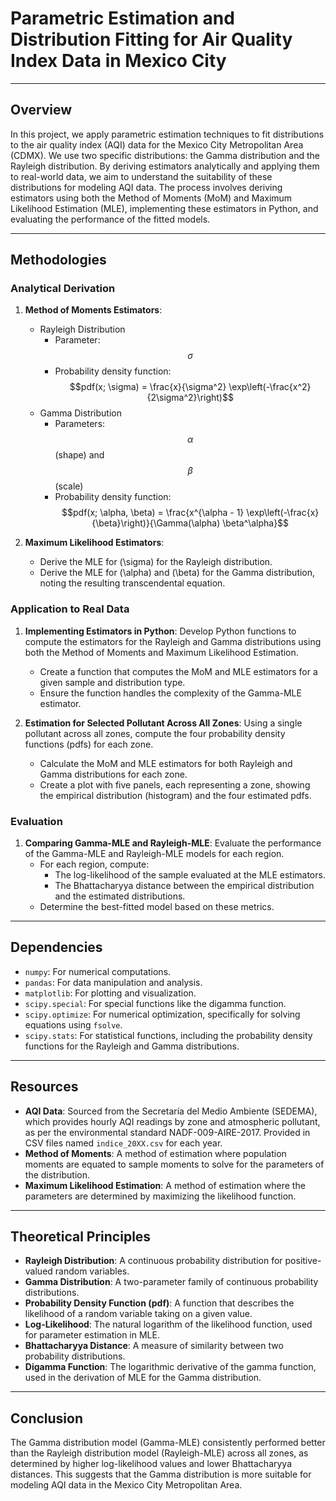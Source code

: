 # Parametric Estimation and Distribution Fitting for Air Quality Index Data in Mexico City

---

## Overview

In this project, we apply parametric estimation techniques to fit distributions to the air quality index (AQI) data for the Mexico City Metropolitan Area (CDMX). We use two specific distributions: the Gamma distribution and the Rayleigh distribution. By deriving estimators analytically and applying them to real-world data, we aim to understand the suitability of these distributions for modeling AQI data. The process involves deriving estimators using both the Method of Moments (MoM) and Maximum Likelihood Estimation (MLE), implementing these estimators in Python, and evaluating the performance of the fitted models.

---

## Methodologies

### Analytical Derivation

1. **Method of Moments Estimators**:
   - Rayleigh Distribution
     - Parameter: $$\sigma$$
     - Probability density function: $$pdf(x; \sigma) = \frac{x}{\sigma^2} \exp\left(-\frac{x^2}{2\sigma^2}\right)$$
   - Gamma Distribution
     - Parameters: $$\alpha$$ (shape) and $$\beta$$ (scale)
     - Probability density function: $$pdf(x; \alpha, \beta) = \frac{x^{\alpha - 1} \exp\left(-\frac{x}{\beta}\right)}{\Gamma(\alpha) \beta^\alpha}$$

2. **Maximum Likelihood Estimators**:
   - Derive the MLE for \(\sigma\) for the Rayleigh distribution.
   - Derive the MLE for \(\alpha\) and \(\beta\) for the Gamma distribution, noting the resulting transcendental equation.

### Application to Real Data

1. **Implementing Estimators in Python**: Develop Python functions to compute the estimators for the Rayleigh and Gamma distributions using both the Method of Moments and Maximum Likelihood Estimation.
   - Create a function that computes the MoM and MLE estimators for a given sample and distribution type.
   - Ensure the function handles the complexity of the Gamma-MLE estimator.

2. **Estimation for Selected Pollutant Across All Zones**: Using a single pollutant across all zones, compute the four probability density functions (pdfs) for each zone.
   - Calculate the MoM and MLE estimators for both Rayleigh and Gamma distributions for each zone.
   - Create a plot with five panels, each representing a zone, showing the empirical distribution (histogram) and the four estimated pdfs.

### Evaluation

1. **Comparing Gamma-MLE and Rayleigh-MLE**: Evaluate the performance of the Gamma-MLE and Rayleigh-MLE models for each region.
   - For each region, compute:
     - The log-likelihood of the sample evaluated at the MLE estimators.
     - The Bhattacharyya distance between the empirical distribution and the estimated distributions.
   - Determine the best-fitted model based on these metrics.

---

## Dependencies

- `numpy`: For numerical computations.
- `pandas`: For data manipulation and analysis.
- `matplotlib`: For plotting and visualization.
- `scipy.special`: For special functions like the digamma function.
- `scipy.optimize`: For numerical optimization, specifically for solving equations using `fsolve`.
- `scipy.stats`: For statistical functions, including the probability density functions for the Rayleigh and Gamma distributions.

---

## Resources

- **AQI Data**: Sourced from the Secretaría del Medio Ambiente (SEDEMA), which provides hourly AQI readings by zone and atmospheric pollutant, as per the environmental standard NADF-009-AIRE-2017. Provided in CSV files named `indice_20XX.csv` for each year.
- **Method of Moments**: A method of estimation where population moments are equated to sample moments to solve for the parameters of the distribution.
- **Maximum Likelihood Estimation**: A method of estimation where the parameters are determined by maximizing the likelihood function.

---

## Theoretical Principles

- **Rayleigh Distribution**: A continuous probability distribution for positive-valued random variables.
- **Gamma Distribution**: A two-parameter family of continuous probability distributions.
- **Probability Density Function (pdf)**: A function that describes the likelihood of a random variable taking on a given value.
- **Log-Likelihood**: The natural logarithm of the likelihood function, used for parameter estimation in MLE.
- **Bhattacharyya Distance**: A measure of similarity between two probability distributions.
- **Digamma Function**: The logarithmic derivative of the gamma function, used in the derivation of MLE for the Gamma distribution.

---

## Conclusion

The Gamma distribution model (Gamma-MLE) consistently performed better than the Rayleigh distribution model (Rayleigh-MLE) across all zones, as determined by higher log-likelihood values and lower Bhattacharyya distances. This suggests that the Gamma distribution is more suitable for modeling AQI data in the Mexico City Metropolitan Area.
